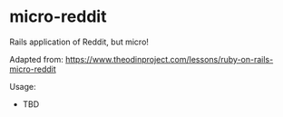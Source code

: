 # micro-reddit

Rails application of Reddit, but micro!

Adapted from:
https://www.theodinproject.com/lessons/ruby-on-rails-micro-reddit

Usage:

 * TBD


 